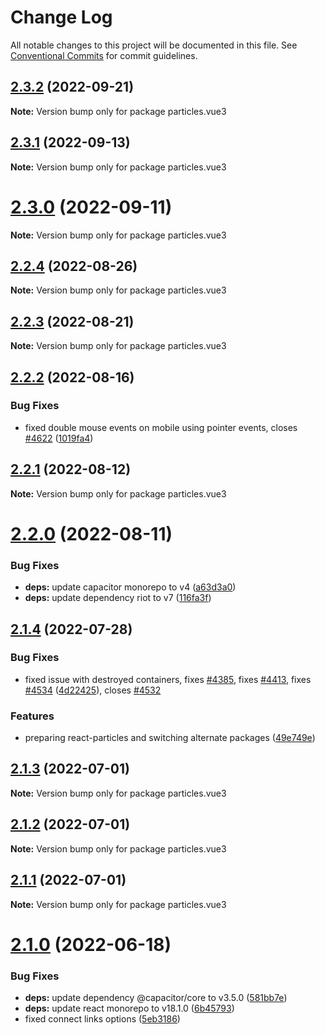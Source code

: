 # Change Log

All notable changes to this project will be documented in this file.
See [Conventional Commits](https://conventionalcommits.org) for commit guidelines.

## [2.3.2](https://github.com/matteobruni/tsparticles/compare/particles.vue3@2.3.1...particles.vue3@2.3.2) (2022-09-21)

**Note:** Version bump only for package particles.vue3





## [2.3.1](https://github.com/matteobruni/tsparticles/compare/particles.vue3@2.3.0...particles.vue3@2.3.1) (2022-09-13)

**Note:** Version bump only for package particles.vue3





# [2.3.0](https://github.com/matteobruni/tsparticles/compare/particles.vue3@2.2.4...particles.vue3@2.3.0) (2022-09-11)

**Note:** Version bump only for package particles.vue3





## [2.2.4](https://github.com/matteobruni/tsparticles/compare/particles.vue3@2.2.2...particles.vue3@2.2.4) (2022-08-26)

**Note:** Version bump only for package particles.vue3





## [2.2.3](https://github.com/matteobruni/tsparticles/compare/particles.vue3@2.2.2...particles.vue3@2.2.3) (2022-08-21)

**Note:** Version bump only for package particles.vue3





## [2.2.2](https://github.com/matteobruni/tsparticles/compare/particles.vue3@2.2.1...particles.vue3@2.2.2) (2022-08-16)


### Bug Fixes

* fixed double mouse events on mobile using pointer events, closes [#4622](https://github.com/matteobruni/tsparticles/issues/4622) ([1019fa4](https://github.com/matteobruni/tsparticles/commit/1019fa431f8a43cbd45d6adeb5adf94433e6e04b))





## [2.2.1](https://github.com/matteobruni/tsparticles/compare/particles.vue3@2.2.0...particles.vue3@2.2.1) (2022-08-12)

**Note:** Version bump only for package particles.vue3





# [2.2.0](https://github.com/matteobruni/tsparticles/compare/particles.vue3@2.1.4...particles.vue3@2.2.0) (2022-08-11)


### Bug Fixes

* **deps:** update capacitor monorepo to v4 ([a63d3a0](https://github.com/matteobruni/tsparticles/commit/a63d3a005ff47dd38ca7924b29267f4796ffebdb))
* **deps:** update dependency riot to v7 ([116fa3f](https://github.com/matteobruni/tsparticles/commit/116fa3f0808bb8e1e3df767513ebcb82c2f9e0e5))





## [2.1.4](https://github.com/matteobruni/tsparticles/compare/particles.vue3@2.1.3...particles.vue3@2.1.4) (2022-07-28)


### Bug Fixes

* fixed issue with destroyed containers, fixes [#4385](https://github.com/matteobruni/tsparticles/issues/4385), fixes [#4413](https://github.com/matteobruni/tsparticles/issues/4413), fixes [#4534](https://github.com/matteobruni/tsparticles/issues/4534) ([4d22425](https://github.com/matteobruni/tsparticles/commit/4d22425210f64b937a5d1b7bf825624b3ed5f2b6)), closes [#4532](https://github.com/matteobruni/tsparticles/issues/4532)


### Features

* preparing react-particles and switching alternate packages ([49e749e](https://github.com/matteobruni/tsparticles/commit/49e749e90e076f0cb22eefe0f3399102f5b9fb35))





## [2.1.3](https://github.com/matteobruni/tsparticles/compare/particles.vue3@2.1.2...particles.vue3@2.1.3) (2022-07-01)

**Note:** Version bump only for package particles.vue3





## [2.1.2](https://github.com/matteobruni/tsparticles/compare/particles.vue3@2.1.1...particles.vue3@2.1.2) (2022-07-01)

**Note:** Version bump only for package particles.vue3





## [2.1.1](https://github.com/matteobruni/tsparticles/compare/particles.vue3@2.1.0...particles.vue3@2.1.1) (2022-07-01)

**Note:** Version bump only for package particles.vue3





# [2.1.0](https://github.com/matteobruni/tsparticles/compare/particles.vue3@2.0.6...particles.vue3@2.1.0) (2022-06-18)


### Bug Fixes

* **deps:** update dependency @capacitor/core to v3.5.0 ([581bb7e](https://github.com/matteobruni/tsparticles/commit/581bb7e2f4f6aceb3535daf9223954a80f2daa81))
* **deps:** update react monorepo to v18.1.0 ([6b45793](https://github.com/matteobruni/tsparticles/commit/6b457937c41d7681a2135dfcb6ff220e578f22bb))
* fixed connect links options ([5eb3186](https://github.com/matteobruni/tsparticles/commit/5eb31866b3a9fe1328969c254f2fff0be995b1f5))
